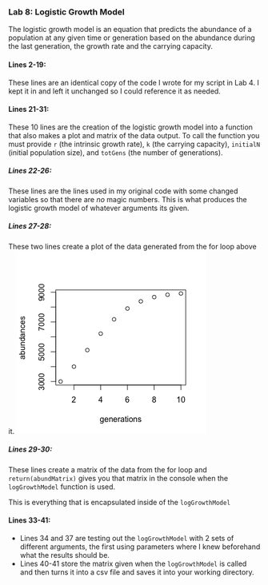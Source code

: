 ﻿### Lab 8: Logistic Growth Model

The logistic growth model is an equation that predicts the abundance of a population at any given time or generation based on the abundance during the last generation, the growth rate and the carrying capacity. 

#### Lines 2-19:
These lines are an identical copy of the code I wrote for my script in Lab 4. I kept it in and left it unchanged so I could reference it as needed. 

#### Lines 21-31:
These 10 lines are the creation of the logistic growth model into a function that also makes a plot and matrix of the data output. 
To call the function you must provide `r` (the intrinsic growth rate), `k` (the carrying capacity), `initialN` (initial population size), and `totGens` (the number of generations). 

##### Lines 22-26:
These lines are the lines used in my original code with some changed variables so that there are _no_ magic numbers. This is what produces the logistic growth model of whatever arguments its given.

##### Lines 27-28:
These two lines create a plot of the data generated from the for loop above it. 
![the plot the function produces with an example set of parameters](abundancePlot.png)
 

##### Lines 29-30:
These lines create a matrix of the data from the for loop and `return(abundMatrix)` gives you that matrix in the console when the `logGrowthModel` function is used. 

This is everything that is encapsulated inside of the `logGrowthModel`

#### Lines 33-41:
* Lines 34 and 37 are testing out the `logGrowthModel` with 2 sets of different arguments, the first using parameters where I knew beforehand what the results should be. 
* Lines 40-41 store the matrix given when the `logGrowthModel` is called and then turns it into a csv file and saves it into your working directory. 


